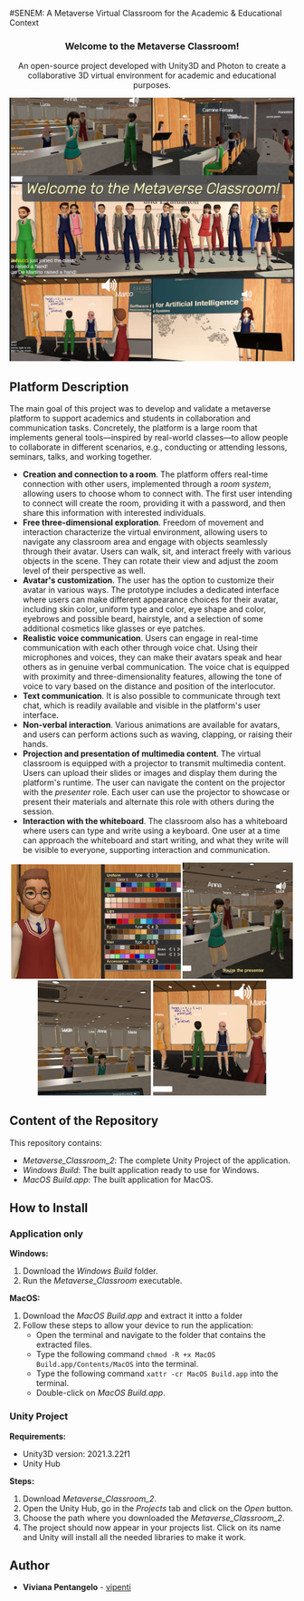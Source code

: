 #SENEM: A Metaverse Virtual Classroom for the Academic & Educational Context
<h3 align = "center"> Welcome to the Metaverse Classroom! </h3>
<p align = "center"> An open-source project developed with Unity3D and Photon to create a collaborative 3D virtual environment for academic and educational purposes. </p>
<p align = "center">
  <img src = "blobs/presentation_pic.jpg?raw=true" width = "800" heigth = "600">
</p>


## Platform Description
The main goal of this project was to develop and validate a metaverse platform to support academics and students in collaboration and communication tasks.
Concretely, the platform is a large room that implements general tools—inspired by real-world classes—to allow people to collaborate in different scenarios, e.g., conducting or attending lessons, seminars, talks, and working together. 
- **Creation and connection to a room**. The platform offers real-time connection with other users, implemented through a _room system_, allowing users to choose whom to connect with. The first user intending to connect will create the room, providing it with a password, and then share this information with interested individuals.
- **Free three-dimensional exploration**. Freedom of movement and interaction characterize the virtual environment, allowing users to navigate any classroom area and engage with objects seamlessly through their avatar. Users can walk, sit, and interact freely with various objects in the scene. They can rotate their view and adjust the zoom level of their perspective as well.
- **Avatar's customization**. The user has the option to customize their avatar in various ways. The prototype includes a dedicated interface where users can make different appearance choices for their avatar, including skin color, uniform type and color, eye shape and color, eyebrows and possible beard, hairstyle, and a selection of some additional cosmetics like glasses or eye patches.
- **Realistic voice communication**. Users can engage in real-time communication with each other through voice chat. Using their microphones and voices, they can make their avatars speak and hear others as in genuine verbal communication. The voice chat is equipped with proximity and three-dimensionality features, allowing the tone of voice to vary based on the distance and position of the interlocutor. 
- **Text communication**. It is also possible to communicate through text chat, which is readily available and visible in the platform's user interface. 
- **Non-verbal interaction**. Various animations are available for avatars, and users can perform actions such as waving, clapping, or raising their hands.
- **Projection and presentation of multimedia content**. The virtual classroom is equipped with a projector to transmit multimedia content. Users can upload their slides or images and display them during the platform's runtime. The user can navigate the content on the projector with the _presenter_ role. Each user can use the projector to showcase or present their materials and alternate this role with others during the session.
- **Interaction with the whiteboard**. The classroom also has a whiteboard where users can type and write using a keyboard. One user at a time can approach the whiteboard and start writing, and what they write will be visible to everyone, supporting interaction and communication.

<div align="center">
  <img src="blobs/stripe2.JPG?raw=true" width="300" />
  <img src="blobs/stripe3.png?raw=true" width="195" />
  <img src="blobs/stripe4.png?raw=true" width="200" />
  <img src="blobs/stripe5.png?raw=true" width="200" />
</div>


## Content of the Repository
This repository contains:
- _Metaverse_Classroom_2_: The complete Unity Project of the application.
- _Windows Build_: The built application ready to use for Windows.
- _MacOS Build.app_: The built application for MacOS.

## How to Install

### Application only
**Windows:**
1. Download the _Windows Build_ folder.
2. Run the _Metaverse_Classroom_ executable.

**MacOS:**
1. Download the _MacOS Build.app_ and extract it intto a folder
2. Follow these steps to allow your device to run the application:
    - Open the terminal and navigate to the folder that contains the extracted files.
    - Type the following command <code>chmod -R +x MacOS Build.app/Contents/MacOS</code> into the terminal.
    - Type the following command <code>xattr -cr MacOS Build.app</code> into the terminal.
    - Double-click on _MacOS Build.app_.

### Unity Project

**Requirements:**
- Unity3D version: 2021.3.22f1
- Unity Hub

**Steps:**
1. Download _Metaverse_Classroom_2_.
2. Open the Unity Hub, go in the _Projects_ tab and click on the _Open_ button.
3. Choose the path where you downloaded the _Metaverse_Classroom_2_.
4. The project should now appear in your projects list. Click on its name and Unity will install all the needed libraries to make it work.

## Author
* **Viviana Pentangelo** - [vipenti](https://github.com/vipenti)
